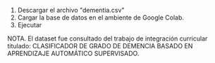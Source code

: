 1. Descargar el archivo "dementia.csv"
2. Cargar la base de datos en el ambiente de Google Colab.
3. Ejecutar
   
NOTA. El dataset fue consultado del trabajo de integración curricular titulado: CLASIFICADOR DE GRADO DE DEMENCIA BASADO EN APRENDIZAJE AUTOMÁTICO SUPERVISADO.
